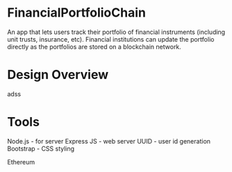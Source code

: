 # FinancialPortfolioChain
An app that lets users track their portfolio of financial instruments (including unit trusts, insurance, etc). Financial institutions can update the portfolio directly as the portfolios are stored on a blockchain network.

# Design Overview
adss


# Tools
Node.js - for server
Express JS - web server
UUID - user id generation
Bootstrap - CSS styling

Ethereum 

